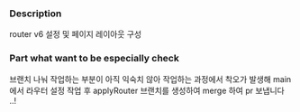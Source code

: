 ### Description

router v6 설정 및 페이지 레이아웃 구성

### Part what want to be especially check

브랜치 나눠 작업하는 부분이 아직 익숙치 않아 작업하는 과정에서 착오가 발생해
main에서 라우터 설정 작업 후 applyRouter 브랜치를 생성하여 merge 하여 pr 보냅니다 ..!
